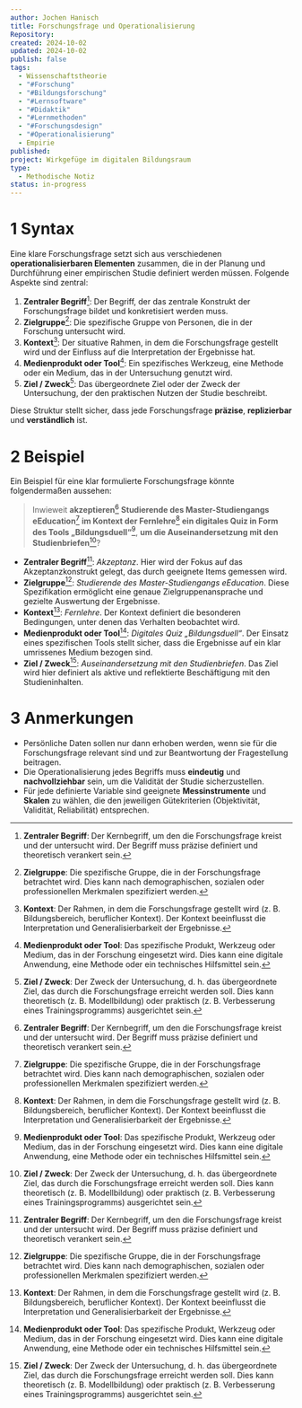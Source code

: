 ```yaml
---
author: Jochen Hanisch
title: Forschungsfrage und Operationalisierung
Repository: 
created: 2024-10-02
updated: 2024-10-02
publish: false
tags:
  - Wissenschaftstheorie
  - "#Forschung"
  - "#Bildungsforschung"
  - "#Lernsoftware"
  - "#Didaktik"
  - "#Lernmethoden"
  - "#Forschungsdesign"
  - "#Operationalisierung"
  - Empirie
published: 
project: Wirkgefüge im digitalen Bildungsraum
type:
  - Methodische Notiz
status: in-progress
---
```


# 1 Syntax

Eine klare Forschungsfrage setzt sich aus verschiedenen **operationalisierbaren Elementen** zusammen, die in der Planung und Durchführung einer empirischen Studie definiert werden müssen. Folgende Aspekte sind zentral:

1. **Zentraler Begriff**[^1]: Der Begriff, der das zentrale Konstrukt der Forschungsfrage bildet und konkretisiert werden muss.
2. **Zielgruppe**[^2]: Die spezifische Gruppe von Personen, die in der Forschung untersucht wird.
3. **Kontext**[^3]: Der situative Rahmen, in dem die Forschungsfrage gestellt wird und der Einfluss auf die Interpretation der Ergebnisse hat.
4. **Medienprodukt oder Tool**[^4]: Ein spezifisches Werkzeug, eine Methode oder ein Medium, das in der Untersuchung genutzt wird.
5. **Ziel / Zweck**[^5]: Das übergeordnete Ziel oder der Zweck der Untersuchung, der den praktischen Nutzen der Studie beschreibt.

Diese Struktur stellt sicher, dass jede Forschungsfrage **präzise**, **replizierbar** und **verständlich** ist.

# 2 Beispiel

Ein Beispiel für eine klar formulierte Forschungsfrage könnte folgendermaßen aussehen:

> Inwieweit **akzeptieren**[^1] **Studierende des Master-Studiengangs eEducation**[^2] **im Kontext der Fernlehre**[^3] **ein digitales Quiz in Form des Tools „Bildungsduell“**[^4], **um die Auseinandersetzung mit den Studienbriefen**[^5]?

- **Zentraler Begriff**[^1]: *Akzeptanz*. Hier wird der Fokus auf das Akzeptanzkonstrukt gelegt, das durch geeignete Items gemessen wird.
- **Zielgruppe**[^2]: *Studierende des Master-Studiengangs eEducation*. Diese Spezifikation ermöglicht eine genaue Zielgruppenansprache und gezielte Auswertung der Ergebnisse.
- **Kontext**[^3]: *Fernlehre*. Der Kontext definiert die besonderen Bedingungen, unter denen das Verhalten beobachtet wird.
- **Medienprodukt oder Tool**[^4]: *Digitales Quiz „Bildungsduell“*. Der Einsatz eines spezifischen Tools stellt sicher, dass die Ergebnisse auf ein klar umrissenes Medium bezogen sind.
- **Ziel / Zweck**[^5]: *Auseinandersetzung mit den Studienbriefen*. Das Ziel wird hier definiert als aktive und reflektierte Beschäftigung mit den Studieninhalten.

# 3 Anmerkungen

- Persönliche Daten sollen nur dann erhoben werden, wenn sie für die Forschungsfrage relevant sind und zur Beantwortung der Fragestellung beitragen.
- Die Operationalisierung jedes Begriffs muss **eindeutig** und **nachvollziehbar** sein, um die Validität der Studie sicherzustellen.
- Für jede definierte Variable sind geeignete **Messinstrumente** und **Skalen** zu wählen, die den jeweiligen Gütekriterien (Objektivität, Validität, Reliabilität) entsprechen.

[^1]: **Zentraler Begriff**: Der Kernbegriff, um den die Forschungsfrage kreist und der untersucht wird. Der Begriff muss präzise definiert und theoretisch verankert sein.
[^2]: **Zielgruppe**: Die spezifische Gruppe, die in der Forschungsfrage betrachtet wird. Dies kann nach demographischen, sozialen oder professionellen Merkmalen spezifiziert werden.
[^3]: **Kontext**: Der Rahmen, in dem die Forschungsfrage gestellt wird (z. B. Bildungsbereich, beruflicher Kontext). Der Kontext beeinflusst die Interpretation und Generalisierbarkeit der Ergebnisse.
[^4]: **Medienprodukt oder Tool**: Das spezifische Produkt, Werkzeug oder Medium, das in der Forschung eingesetzt wird. Dies kann eine digitale Anwendung, eine Methode oder ein technisches Hilfsmittel sein.
[^5]: **Ziel / Zweck**: Der Zweck der Untersuchung, d. h. das übergeordnete Ziel, das durch die Forschungsfrage erreicht werden soll. Dies kann theoretisch (z. B. Modellbildung) oder praktisch (z. B. Verbesserung eines Trainingsprogramms) ausgerichtet sein.
